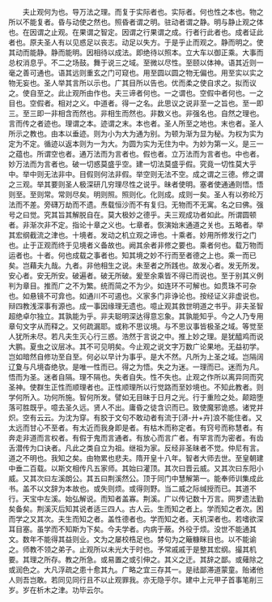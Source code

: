 <!-- { "loadSidebar": true } -->
　　夫止观何为也。导万法之理。而复于实际者也。实际者。何也性之本也。物之所以不能复者。昏与动使之然也。照昏者谓之明。驻动者谓之静。明与静止观之体也。在因谓之止观。在果谓之智定。因谓之行果谓之成。行者行此者也。成者证此者也。原夫圣人有以见惑足以丧志。动足以失方。于是乎止而观之。静而明之。使其动而能静。静而能明。因相待以成法。即绝待以照本。立大车以御正乘。大事而总权消息乎。不二之场鼓。舞于说三之域。至微以尽性。至颐以体神。语其近则一毫之善可通也。语其远则重玄之门可窥也。用至圆以圆之物无偏也。用至实以实之物无妄也。圣人举其言所以示也。广其目所以告也。优而柔之使自求之。拟而议之。使自至之。此止观所由作也。夫三谛者何也。一之谓也。空假中者何也。一之目也。空假者。相对之义。中道者。得一之名。此思议之说非至一之旨也。至一即三。至三即一非相含而然也。非相生而然也。非数义也。非强名也。自然之理也。言而传之者迹也。理谓之本。迹谓之末。本也者。圣人所至之地也。末也者。圣人所示之教也。由本以垂迹。则为小为大为通为别。为顿为渐为显为秘。为权为实为定为不定。循迹以返本则为一为大。为圆为实为无住为中。为妙为第一义。是三一之蕴也。所谓空也者。通万法而为言者也。假也者。立万法而为言者也。中也者。妙万法而为言者也。破一切惑莫盛乎空。建一切法莫盛乎假。究竟一切性莫大乎中。举中则无法非中。目假则何法非假。举空则无法不空。成之谓之三德。修之谓之三观。举其要则圣人极深研几穷理尽性之说乎。昧者使明。塞者使通通则悟。悟则至。至则常。常则尽矣。明则照。照则化。化则成。成则一矣。圣人有以弥纶万法而不差。旁礴万劫而不遗。焘载恒沙而不有复归。无物而不无寓。名之曰佛。强号之曰觉。究其旨其解脱自在。莫大极妙之德乎。夫三观成功者如此。所谓圆顿者。非渐次非不定。指论十章之义也。七章者。恢演始末通道之关也。五略者。举其宏纲截流之津也。十境者。发动之机立观之谛也。十乘者。妙用所修发行之门也。止于正观而终于见境者义备故也。阙其余者非修之要也。乘者何也。载万物而运者也。十者。何也成载之事者也。知其境之妙不行而至者德之上也。乘一而已矣。岂藉夫九哉。九者。非他相生之说。未至者之所践也。故发心者。发无所发。安心者。安无所安。破遍者。破无所破。爰至余乘皆不得已而说也。至于别其义例判为章目。推而广之不为繁。统而简之不为少。如连环不可解也。如贯珠不可杂也。如悬镜不可弇也。如通川不可遏也。义家多门非诤论也。按经证义非虚说也。辩四教浅深事有源也。成一事因缘理无遗也。噫止观其救世明道之书乎。非夫圣智超绝卓尔独立。其孰能为乎。非夫聪明深达得意忘象。其孰能知乎。今之人乃专用章句文字从而释之。又何疏漏耶。或称不思议境。与不思议事皆极圣之域。等觉至人犹所未尽。若凡夫生灭心行三惑。浩然于言说之中。推上妙之理。是犹醯鸡而说大鹏。夏虫之议层冰。其不可见明矣。今止观之说文字万数广论果地。无益初学。岂如暗然自修功至自至。何必以早计为事乎。是大不然。凡所为上圣之域。岂隔阔辽夐与凡境杳绝欤。是唯一性而已。得之为悟。失之为迷。一理而已。迷而为凡。悟而为圣。迷者自隔。理不隔也。失者自失。性不失也。止观之作所以离异同而究圣神。使群生正性而顺理者也。正性顺理所以行觉路而至妙境也。不知此教者。则学何所入。功何所施。智何所发。譬如无目昧于日月之光。行于重险之处。颠踣堕落可胜既乎。噫去圣久远。贤人不出。庸昏之徒含识而已。致使魔邪诡惑。诸党并炽。空有云云。为沈为穿。有胶于文句不敢动者有流于[漭-廾+卉]浪不能住者。又太远而甘心不至者。有太近而我身即是者。有枯木而称定者。有窍号而称慧者。有奔走非道而言权者。有假于鬼而言通者。有放心而言广者。有罕言而为密者。有齿舌潜传为口诀者。凡此之类自立为祖。继祖为家。反经非圣昧者不觉。仲尼有言。道之不明也。我知之矣。由物累也悲夫。隋开皇十八年。智者大师去世。至皇朝建中垂二百载。以斯文相传凡五家师。其始曰灌顶。其次曰晋云威。又其次曰东阳小威。又其次曰左溪朗公。其五曰荆溪然公。顶于同门中慧解第一。能奉师训集成此书。盖不以文辞为本故也。或失则烦。或得则野。当二威之际缄授而已。其道不行。天宝中左溪。始弘解说。而知者盖寡。荆溪。广以传记数十万言。网罗遗法勤矣备矣。荆溪灭后知其说者适三四人。古人云。生而知之者上。学而知之者次。困而学之又其次。夫生而知之者。盖性德者也。学而知之者。天机深者也。若嗜欲深耳目塞。虽学而不知斯为下矣。今夫学者。内病于蔽。外役于烦。没世不能通其文。数年不能得其益则业。文为之屡校梏足也。棼句为之簸糠眯目也。以不能谕之。师教不领之弟子。止观所以未光大于时也。予常戚戚于是整其宏纲。撮其机要。其理之所存。教之所急。或易置之或引伸之。其义之迂。其辞之鄙。或薙除之或润色之。大凡浮疏之患十愈其九。广略之宜三存其一。是祛鄙滞道蒙童。贻诸他人则吾岂敢。若同见同行且不以止观罪我。亦无隐乎尔。建中上元甲子首事笔削三岁。岁在析木之津。功毕云尔。
